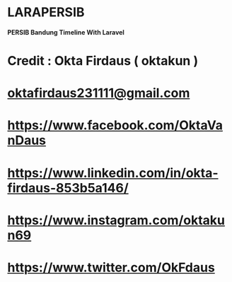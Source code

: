 # LARAPERSIB

#### PERSIB Bandung Timeline With Laravel

# Credit : Okta Firdaus ( oktakun )
# oktafirdaus231111@gmail.com
# https://www.facebook.com/OktaVanDaus
# https://www.linkedin.com/in/okta-firdaus-853b5a146/
# https://www.instagram.com/oktakun69
# https://www.twitter.com/OkFdaus
